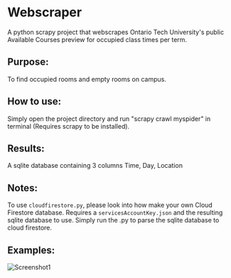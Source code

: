 # Webscraper
A python scrapy project that webscrapes Ontario Tech University's public Available Courses preview for occupied class times per term.

## Purpose:
To find occupied rooms and empty rooms on campus.

## How to use:
Simply open the project directory and run "scrapy crawl myspider" in terminal (Requires scrapy to be installed).

## Results:
A sqlite database containing 3 columns Time, Day, Location

## Notes:
To use `cloudfirestore.py`, please look into how make your own Cloud Firestore database. Requires a `servicesAccountKey.json` and the resulting sqlite database to use.
Simply run the .py to parse the sqlite database to cloud firestore.

## Examples:

![Screenshot1](https://i.imgur.com/KqYovER.png)
